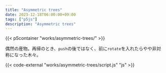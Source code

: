```yaml
---
title: "Asymmetric trees"
date: 2023-12-18T06:00:00+09:00
tags: ["p5js"]
description: "Asymmetric trees"
---
```


{{< p5container "works/asymmetric-trees/" >}}

偶然の産物。再帰のとき、`push`の後ではなく、前に`rotate`を入れたらやや非対称になった木々。

{{< code-external "works/asymmetric-trees/script.js" "js" >}}
